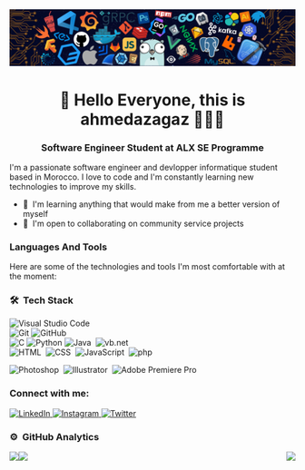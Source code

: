 <img src="/pc.png" border="0">
<h1 align="center">👋 Hello Everyone, this is ahmedazagaz 👨🏻‍💻 </h1>
<h3 align="center">Software Engineer Student at ALX SE Programme</h3>

 I'm a passionate software engineer and devlopper informatique student based in Morocco. I love to code and I'm constantly learning new technologies to improve my skills. 

 * 🧠  I'm learning anything that would make from me a better version of myself
 * 🤝  I'm open to collaborating on community service projects
 
<h3>Languages And Tools</h3>

<p>
  Here are some of the technologies and tools I'm most comfortable with at the moment:
</p>


### 🛠 &nbsp;Tech Stack

![Visual Studio Code](https://img.shields.io/badge/-Visual%20Studio%20Code-05122A?style=flat&logo=visual-studio-code&logoColor=007ACC)\
![Git](https://img.shields.io/badge/-Git-05122A?style=flat&logo=git)
![GitHub](https://img.shields.io/badge/-GitHub-05122A?style=flat&logo=github)&nbsp;\
![C](https://img.shields.io/badge/-C-05122A?style=flat&logo=C&logoColor=A8B9CC)
![Python](https://img.shields.io/badge/-Python-05122A?style=flat&logo=python)
![Java](https://img.shields.io/badge/-Java-05122A?style=flat&logo=Java&logoColor=FFA518)&nbsp;
![vb.net](https://img.shields.io/badge/-vb.net-05122A?style=flat&logo=ado.net)\
![HTML](https://img.shields.io/badge/-HTML-05122A?style=flat&logo=HTML5)&nbsp; 
![CSS](https://img.shields.io/badge/-CSS-05122A?style=flat&logo=CSS3&logoColor=1572B6)&nbsp;
![JavaScript](https://img.shields.io/badge/-JavaScript-05122A?style=flat&logo=javascript)&nbsp;
![php](https://img.shields.io/badge/-php-05122A?style=flat&logo=php)

![Photoshop](https://img.shields.io/badge/-Photoshop-05122A?style=flat&logo=adobe-photoshop)&nbsp;
![Illustrator](https://img.shields.io/badge/-Illustrator-05122A?style=flat&logo=adobe-illustrator)&nbsp;
![Adobe Premiere Pro](https://img.shields.io/badge/-Adobe%20Premiere%20Pro-05122A?style=flat&logo=Adobe%20Premiere%20Pro)

<h3>Connect with me:</h3>
<p>
  <a href="https://www.linkedin.com/in/ahmed-az-0678b7281/" target="_blank">
    <img src="https://raw.githubusercontent.com/rahuldkjain/github-profile-readme-generator/master/src/images/icons/Social/linked-in-alt.svg" alt="LinkedIn" height="30" width="40" />
  </a>
  <a href="https://www.instagram.com/ahmedazagaz/" target="_blank">
    <img src="https://raw.githubusercontent.com/rahuldkjain/github-profile-readme-generator/master/src/images/icons/Social/instagram.svg" alt="Instagram" height="30" width="40" />
  </a>
  <a href="https://www.twitter.com/Azcodee" target="_blank" rel="noreferrer">
    <img src="https://raw.githubusercontent.com/danielcranney/readme-generator/main/public/icons/socials/twitter.svg" alt="Twitter" height="30" width="40" />
  </a>

### ⚙️ &nbsp;GitHub Analytics

<p align="left"> 
<a href="https://github.com/ahmedazagaz">
  <img height="180em" align="left" src="https://github-readme-stats-eight-theta.vercel.app/api?username=ahmedazagaz&show_icons=true&theme=algolia&include_all_commits=true&count_private=true"/>
  <img height="180em" align="right" src="https://github-readme-stats-eight-theta.vercel.app/api/top-langs/?username=ahmedazagaz&layout=compact&langs_count=8&theme=algolia"/>
</a>
</p>

![](https://hit.yhype.me/github/profile?user_id=76872415)
